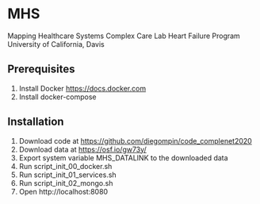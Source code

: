 # MHS
Mapping Healthcare Systems
Complex Care Lab
Heart Failure Program
University of California, Davis



## Prerequisites 

1) Install Docker https://docs.docker.com
2) Install docker-compose 
## Installation

1) Download code at https://github.com/diegompin/code_complenet2020
2) Download data at https://osf.io/gw73y/
3) Export system variable MHS_DATALINK to the downloaded data
4) Run script_init_00_docker.sh
5) Run script_init_01_services.sh
6) Run script_init_02_mongo.sh
7) Open http://localhost:8080